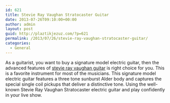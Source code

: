 ```yaml
---
id: 621
title: Stevie Ray Vaughan Stratocaster Guitar
date: 2013-07-26T09:10:00+00:00
author: admin
layout: post
guid: http://plaztikjezuz.com/?p=621
permalink: /2013/07/26/stevie-ray-vaughan-stratocaster-guitar/
categories:
  - General
---
```

As a guitarist, you want to buy a signature model electric guitar, then the advanced features of [stevie ray vaughan guitar](http://www.musiciansfriend.com/guitars/fender-artist-series-stevie-ray-vaughan-stratocaster-electric-guitar) is right choice for you. This is a favorite instrument for most of the musicians. This signature model electric guitar features a three tone sunburst Alder body and captures the special single coil pickups that deliver a distinctive tone. Using the well-known Stevie Ray Vaughan Stratocaster electric guitar and play confidently in your live show.